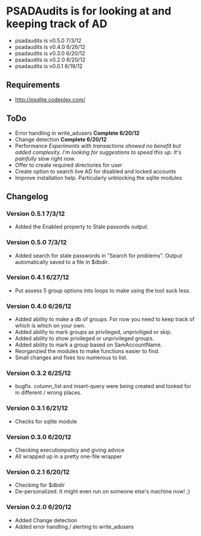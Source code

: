 # PSADAudits is for looking at and keeping track of AD
* psadaudits is v0.5.0 7/3/12
* psadaudits is v0.4.0 6/26/12
* psadaudits is v0.3.0 6/20/12
* psadaudits is v0.2.0 6/20/12
* psadaudits is v0.0.1 6/19/12

## Requirements
* http://psqlite.codeplex.com/

## ToDo
* Error handling in write_adusers **Complete 6/20/12**
* Change detection **Complete 6/20/12**
* Performance *Experiments with transactions showed no benefit but added complexity. I'm looking for suggestions to speed this up. It's painfully slow right now.*
* Offer to create required directories for user
* Create option to search live AD for disabled and locked accounts
* Improve installation help. Particularly unblocking the sqlite modules

## Changelog
### Version 0.5.1 7/3/12
* Added the Enabled property to Stale passords output.

### Version 0.5.0 7/3/12
* Added search for stale passwords in "Search for problems". Output automatically saved to a file in $dbdir.

### Version 0.4.1 6/27/12
* Put assess 5 group options into loops to make using the tool suck less.

### Version 0.4.0 6/26/12
* Added ability to make a db of groups. For now you need to keep track of which is which on your own.
* Added ability to mark groups as privileged, unpriviliged or skip.
* Added ability to show privileged or unprivileged groups.
* Added ability to mark a group based on SamAccountName.
* Reorganzied the modules to make functions easier to find.
* Small changes and fixes too numerous to list.

### Version 0.3.2 6/25/12
* bugfix. column_list and insert-query were being created and looked for in different / wrong places.

### Version 0.3.1 6/21/12
* Checks for sqlite module

### Version 0.3.0 6/20/12
* Checking executionpolicy and giving advice
* All wrapped up in a pretty one-file wrapper

### Version 0.2.1 6/20/12
* Checking for $dbdir
* De-personalized. It might even run on someone else's machine now! ;)

### Version 0.2.0 6/20/12
* Added Change detection
* Added error handling / alerting to write_adusers